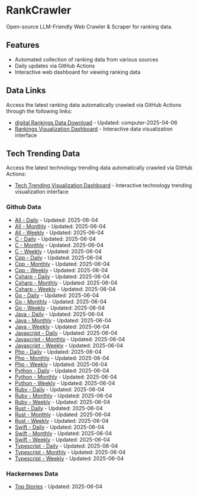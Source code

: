 # RankCrawler

Open-source LLM-Friendly Web Crawler & Scraper for ranking data.

## Features

* Automated collection of ranking data from various sources
* Daily updates via GitHub Actions
* Interactive web dashboard for viewing ranking data


## Data Links

Access the latest ranking data automatically crawled via GitHub Actions through the following links:

* [digital Rankings Data Download](https://github.com/chenjy16/RankCrawler/blob/main/data/1688/digital_computer_2025-04-06.json) - Updated: computer-2025-04-06
* [Rankings Visualization Dashboard](https://chenjy16.github.io/RankCrawler/1688_rankings.html) - Interactive data visualization interface




## Tech Trending Data

Access the latest technology trending data automatically crawled via GitHub Actions:

* [Tech Trending Visualization Dashboard](https://chenjy16.github.io/RankCrawler/tech_trending.html) - Interactive technology trending visualization interface

### Github Data

* [All - Daily](https://github.com/chenjy16/RankCrawler/blob/main/data/github/github_all_daily_2025-06-04.json) - Updated: 2025-06-04
* [All - Monthly](https://github.com/chenjy16/RankCrawler/blob/main/data/github/github_all_monthly_2025-06-04.json) - Updated: 2025-06-04
* [All - Weekly](https://github.com/chenjy16/RankCrawler/blob/main/data/github/github_all_weekly_2025-06-04.json) - Updated: 2025-06-04
* [C - Daily](https://github.com/chenjy16/RankCrawler/blob/main/data/github/github_c_daily_2025-06-04.json) - Updated: 2025-06-04
* [C - Monthly](https://github.com/chenjy16/RankCrawler/blob/main/data/github/github_c_monthly_2025-06-04.json) - Updated: 2025-06-04
* [C - Weekly](https://github.com/chenjy16/RankCrawler/blob/main/data/github/github_c_weekly_2025-06-04.json) - Updated: 2025-06-04
* [Cpp - Daily](https://github.com/chenjy16/RankCrawler/blob/main/data/github/github_cpp_daily_2025-06-04.json) - Updated: 2025-06-04
* [Cpp - Monthly](https://github.com/chenjy16/RankCrawler/blob/main/data/github/github_cpp_monthly_2025-06-04.json) - Updated: 2025-06-04
* [Cpp - Weekly](https://github.com/chenjy16/RankCrawler/blob/main/data/github/github_cpp_weekly_2025-06-04.json) - Updated: 2025-06-04
* [Csharp - Daily](https://github.com/chenjy16/RankCrawler/blob/main/data/github/github_csharp_daily_2025-06-04.json) - Updated: 2025-06-04
* [Csharp - Monthly](https://github.com/chenjy16/RankCrawler/blob/main/data/github/github_csharp_monthly_2025-06-04.json) - Updated: 2025-06-04
* [Csharp - Weekly](https://github.com/chenjy16/RankCrawler/blob/main/data/github/github_csharp_weekly_2025-06-04.json) - Updated: 2025-06-04
* [Go - Daily](https://github.com/chenjy16/RankCrawler/blob/main/data/github/github_go_daily_2025-06-04.json) - Updated: 2025-06-04
* [Go - Monthly](https://github.com/chenjy16/RankCrawler/blob/main/data/github/github_go_monthly_2025-06-04.json) - Updated: 2025-06-04
* [Go - Weekly](https://github.com/chenjy16/RankCrawler/blob/main/data/github/github_go_weekly_2025-06-04.json) - Updated: 2025-06-04
* [Java - Daily](https://github.com/chenjy16/RankCrawler/blob/main/data/github/github_java_daily_2025-06-04.json) - Updated: 2025-06-04
* [Java - Monthly](https://github.com/chenjy16/RankCrawler/blob/main/data/github/github_java_monthly_2025-06-04.json) - Updated: 2025-06-04
* [Java - Weekly](https://github.com/chenjy16/RankCrawler/blob/main/data/github/github_java_weekly_2025-06-04.json) - Updated: 2025-06-04
* [Javascript - Daily](https://github.com/chenjy16/RankCrawler/blob/main/data/github/github_javascript_daily_2025-06-04.json) - Updated: 2025-06-04
* [Javascript - Monthly](https://github.com/chenjy16/RankCrawler/blob/main/data/github/github_javascript_monthly_2025-06-04.json) - Updated: 2025-06-04
* [Javascript - Weekly](https://github.com/chenjy16/RankCrawler/blob/main/data/github/github_javascript_weekly_2025-06-04.json) - Updated: 2025-06-04
* [Php - Daily](https://github.com/chenjy16/RankCrawler/blob/main/data/github/github_php_daily_2025-06-04.json) - Updated: 2025-06-04
* [Php - Monthly](https://github.com/chenjy16/RankCrawler/blob/main/data/github/github_php_monthly_2025-06-04.json) - Updated: 2025-06-04
* [Php - Weekly](https://github.com/chenjy16/RankCrawler/blob/main/data/github/github_php_weekly_2025-06-04.json) - Updated: 2025-06-04
* [Python - Daily](https://github.com/chenjy16/RankCrawler/blob/main/data/github/github_python_daily_2025-06-04.json) - Updated: 2025-06-04
* [Python - Monthly](https://github.com/chenjy16/RankCrawler/blob/main/data/github/github_python_monthly_2025-06-04.json) - Updated: 2025-06-04
* [Python - Weekly](https://github.com/chenjy16/RankCrawler/blob/main/data/github/github_python_weekly_2025-06-04.json) - Updated: 2025-06-04
* [Ruby - Daily](https://github.com/chenjy16/RankCrawler/blob/main/data/github/github_ruby_daily_2025-06-04.json) - Updated: 2025-06-04
* [Ruby - Monthly](https://github.com/chenjy16/RankCrawler/blob/main/data/github/github_ruby_monthly_2025-06-04.json) - Updated: 2025-06-04
* [Ruby - Weekly](https://github.com/chenjy16/RankCrawler/blob/main/data/github/github_ruby_weekly_2025-06-04.json) - Updated: 2025-06-04
* [Rust - Daily](https://github.com/chenjy16/RankCrawler/blob/main/data/github/github_rust_daily_2025-06-04.json) - Updated: 2025-06-04
* [Rust - Monthly](https://github.com/chenjy16/RankCrawler/blob/main/data/github/github_rust_monthly_2025-06-04.json) - Updated: 2025-06-04
* [Rust - Weekly](https://github.com/chenjy16/RankCrawler/blob/main/data/github/github_rust_weekly_2025-06-04.json) - Updated: 2025-06-04
* [Swift - Daily](https://github.com/chenjy16/RankCrawler/blob/main/data/github/github_swift_daily_2025-06-04.json) - Updated: 2025-06-04
* [Swift - Monthly](https://github.com/chenjy16/RankCrawler/blob/main/data/github/github_swift_monthly_2025-06-04.json) - Updated: 2025-06-04
* [Swift - Weekly](https://github.com/chenjy16/RankCrawler/blob/main/data/github/github_swift_weekly_2025-06-04.json) - Updated: 2025-06-04
* [Typescript - Daily](https://github.com/chenjy16/RankCrawler/blob/main/data/github/github_typescript_daily_2025-06-04.json) - Updated: 2025-06-04
* [Typescript - Monthly](https://github.com/chenjy16/RankCrawler/blob/main/data/github/github_typescript_monthly_2025-06-04.json) - Updated: 2025-06-04
* [Typescript - Weekly](https://github.com/chenjy16/RankCrawler/blob/main/data/github/github_typescript_weekly_2025-06-04.json) - Updated: 2025-06-04

### Hackernews Data

* [Top Stories](https://github.com/chenjy16/RankCrawler/blob/main/data/hackernews/hackernews_top_2025-06-04.json) - Updated: 2025-06-04


